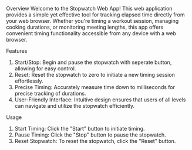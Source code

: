 Overview
Welcome to the Stopwatch Web App! This web application provides a simple yet effective tool for tracking elapsed time directly from your web browser.
Whether you're timing a workout session, managing cooking durations, or monitoring meeting lengths, this app offers convenient timing functionality accessible from any device with a web browser.

Features
1. Start/Stop: Begin and pause the stopwatch with seperate button, allowing for easy control.
2. Reset: Reset the stopwatch to zero to initiate a new timing session effortlessly.
3. Precise Timing: Accurately measure time down to milliseconds for precise tracking of durations.
4. User-Friendly Interface: Intuitive design ensures that users of all levels can navigate and utilize the stopwatch efficiently.

Usage
1. Start Timing: Click the "Start" button to initiate timing.
2. Pause Timing: Click the "Stop" button to pause the stopwatch.
3. Reset Stopwatch: To reset the stopwatch, click the "Reset" button.
